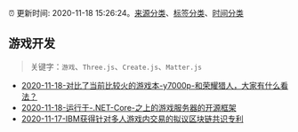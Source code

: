 :alarm_clock: 更新时间: 2020-11-18 15:26:24。[来源分类](../README.md)、[标签分类](../TAGS.md)、[时间分类](../TIMELINE.md)

## 游戏开发


> 关键字：`游戏`、`Three.js`、`Create.js`、`Matter.js`



- [2020-11-18-对比了当前比较火的游戏本-y7000p-和荣耀猎人，大家有什么看法？](https://www.v2ex.com/t/726893) 
- [2020-11-18-运行于-.NET-Core-之上的游戏服务器的开源框架](https://toutiao.io/k/7s66ddg) 
- [2020-11-17-IBM获得针对多人游戏内交易的拟议区块链共识专利](https://sec.thief.one/article_content?a_id=ea211fafce3a3d954f88bbcbcf047ede) 